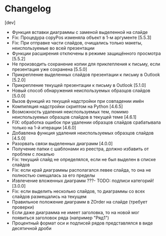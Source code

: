 # Changelog
[dev]
- Функция вставки диаграммы с заменой выделенной на слайде
- Fix: Процедура copyPos изменяла объект в 1-м аргументе
[5.5.3]
- Fix: При отправке части слайдов, очищались только макеты, неиспользуемые во всей презентации
- Функции расширения отключены в режиме защищённого просмотра
[5.5.2]
- Не производить сохранение копии для приклепления к письму, если презентация уже сохранена
[5.5.0]
- Прикрепление выделенных слайдов презентации к письму в Outlook
[5.2.0]
- Прикрепление текущей презентации к письму в Outlook
[5.1.0]
- Новый способ обнаружения неиспользуемых образцов слайдов
[5.0.0]
- Вызов функций из текущей надстройки при совпадении имён
- Компиляция надстройки скриптом на Python
[4.6.5]
- Возможность удаления неиспользуемых тем, помимо неиспользуемых образцов слайдов в текущей теме
[4.6.1]
- FIX: обработка ошибок при удалении образцов слайдов срабатывала только на 1-й итерации
[4.6.0]
- Добавлена функция удаления неиспользуемых образцов слайдов
[4.5.0]
- Разорвать связи выделенных диаграмм
[4.0.0]
- Получение папки с шаблонами из реестра, должно избавить от проблем с локалью
- Fix: текущий слайд не определялся, если не был выделен в списке слайдов
- Fix: если край диаграммы располагался левее слайда, то она не полностью смещалась за его пределы
- Извлечение вложенных диаграмм
???- TODO: подписи категорий!
[3.0.0]
- Fix: если выделить несколько слайдов, то диаграммы со всех слайдов размещались на текущем
- Правильное положение диаграмм в ZOrder на слайде (требует проверки)
- Если даже диаграмма не имеет заголовка, то на новой мог появиться заголовок ряда (например "Ряд1")
- Процентный формат оси и подписей рядов представлялся в виде десятичной дроби
